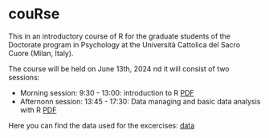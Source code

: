 # couRse

This in an introductory course of R for the graduate students of the Doctorate program in Psychology at the Università Cattolica del Sacro Cuore (Milan, Italy). 

The course will be held on June 13th, 2024 nd it will consist of two sessions: 

- Morning session: 9:30 - 13:00: introduction to R [PDF](intRo.pdf)
- Afternonn session: 13:45 - 17:30: Data managing and basic data analysis with R [PDF](Practice.pdf)

Here you can find the data used for the excercises: [data](data)
